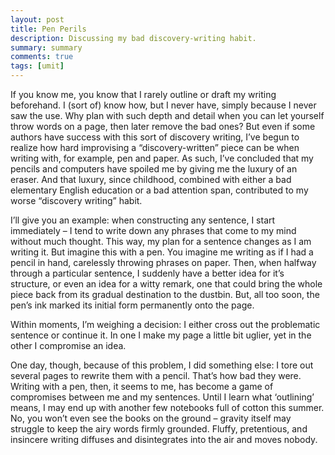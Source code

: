 ```yaml
---
layout: post
title: Pen Perils
description: Discussing my bad discovery-writing habit.
summary: summary
comments: true
tags: [umit]
---
```

If you know me, you know that I rarely outline or draft my writing beforehand. I (sort of) know how, but I never have, simply because I never saw the use. Why plan with such depth and detail when you can let yourself throw words on a page, then later remove the bad ones? But even if some authors have success with this sort of discovery writing, I’ve begun to realize how hard improvising a “discovery-written” piece can be when writing with, for example, pen and paper. As such, I’ve concluded that my pencils and computers have spoiled me by giving me the luxury of an eraser. And that luxury, since childhood, combined with either a bad elementary English education or a bad attention span, contributed to my worse “discovery writing” habit.

I’ll give you an example: when constructing any sentence, I start immediately – I tend to write down any phrases that come to my mind without much thought. This way, my plan for a sentence changes as I am writing it. But imagine this with a pen. You imagine me writing as if I had a pencil in hand, carelessly throwing phrases on paper. Then, when halfway through a particular sentence, I suddenly have a better idea for it’s structure, or even an idea for a witty remark, one that could bring the whole piece back from its gradual destination to the dustbin. But, all too soon, the pen’s ink marked its initial form permanently onto the page.

Within moments, I’m weighing a decision: I either cross out the problematic sentence or continue it. In one I make my page a little bit uglier, yet in the other I compromise an idea.

One day, though, because of this problem, I did something else: I tore out several pages to rewrite them with a pencil. That’s how bad they were. Writing with a pen, then, it seems to me, has become a game of compromises between me and my sentences. Until I learn what ‘outlining’ means, I may end up with another few notebooks full of cotton this summer. No, you won’t even see the books on the ground – gravity itself may struggle to keep the airy words firmly grounded. Fluffy, pretentious, and insincere writing diffuses and disintegrates into the air and moves nobody.
